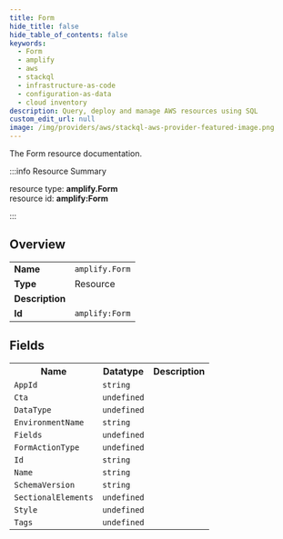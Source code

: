 ```yaml
---
title: Form
hide_title: false
hide_table_of_contents: false
keywords:
  - Form
  - amplify
  - aws
  - stackql
  - infrastructure-as-code
  - configuration-as-data
  - cloud inventory
description: Query, deploy and manage AWS resources using SQL
custom_edit_url: null
image: /img/providers/aws/stackql-aws-provider-featured-image.png
---
```

The Form resource documentation.

:::info Resource Summary

<div class="row">
<div class="providerDocColumn">
<span>resource type:&nbsp;<b>amplify.Form</b></span><br />
<span>resource id:&nbsp;<b>amplify:Form</b></span><br />
</div>
</div>

:::

## Overview
<table><tbody>
<tr><td><b>Name</b></td><td><code>amplify.Form</code></td></tr>
<tr><td><b>Type</b></td><td>Resource</td></tr>
<tr><td><b>Description</b></td><td></td></tr>
<tr><td><b>Id</b></td><td><code>amplify:Form</code></td></tr>
</tbody></table>

## Fields
<table><tbody>
<tr><th>Name</th><th>Datatype</th><th>Description</th></tr>
<tr><td><code>AppId</code></td><td><code>string</code></td><td></td></tr><tr><td><code>Cta</code></td><td><code>undefined</code></td><td></td></tr><tr><td><code>DataType</code></td><td><code>undefined</code></td><td></td></tr><tr><td><code>EnvironmentName</code></td><td><code>string</code></td><td></td></tr><tr><td><code>Fields</code></td><td><code>undefined</code></td><td></td></tr><tr><td><code>FormActionType</code></td><td><code>undefined</code></td><td></td></tr><tr><td><code>Id</code></td><td><code>string</code></td><td></td></tr><tr><td><code>Name</code></td><td><code>string</code></td><td></td></tr><tr><td><code>SchemaVersion</code></td><td><code>string</code></td><td></td></tr><tr><td><code>SectionalElements</code></td><td><code>undefined</code></td><td></td></tr><tr><td><code>Style</code></td><td><code>undefined</code></td><td></td></tr><tr><td><code>Tags</code></td><td><code>undefined</code></td><td></td></tr>
</tbody></table>